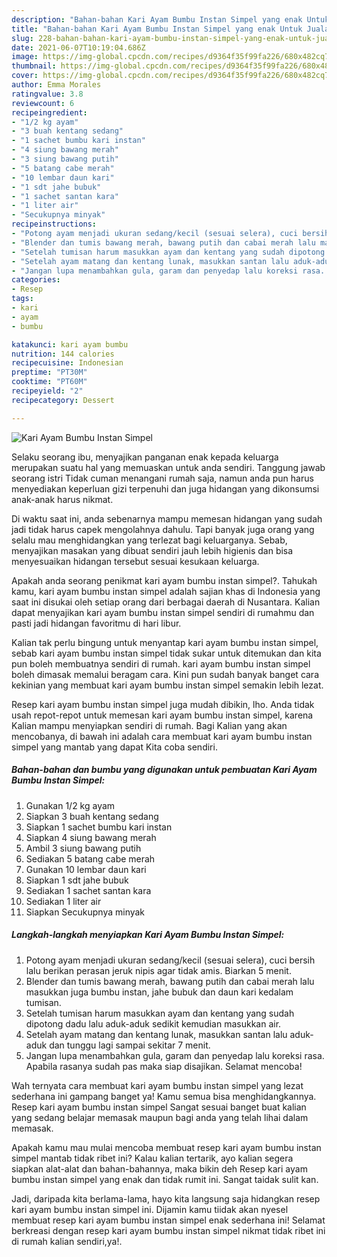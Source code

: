 ```yaml
---
description: "Bahan-bahan Kari Ayam Bumbu Instan Simpel yang enak Untuk Jualan"
title: "Bahan-bahan Kari Ayam Bumbu Instan Simpel yang enak Untuk Jualan"
slug: 228-bahan-bahan-kari-ayam-bumbu-instan-simpel-yang-enak-untuk-jualan
date: 2021-06-07T10:19:04.686Z
image: https://img-global.cpcdn.com/recipes/d9364f35f99fa226/680x482cq70/kari-ayam-bumbu-instan-simpel-foto-resep-utama.jpg
thumbnail: https://img-global.cpcdn.com/recipes/d9364f35f99fa226/680x482cq70/kari-ayam-bumbu-instan-simpel-foto-resep-utama.jpg
cover: https://img-global.cpcdn.com/recipes/d9364f35f99fa226/680x482cq70/kari-ayam-bumbu-instan-simpel-foto-resep-utama.jpg
author: Emma Morales
ratingvalue: 3.8
reviewcount: 6
recipeingredient:
- "1/2 kg ayam"
- "3 buah kentang sedang"
- "1 sachet bumbu kari instan"
- "4 siung bawang merah"
- "3 siung bawang putih"
- "5 batang cabe merah"
- "10 lembar daun kari"
- "1 sdt jahe bubuk"
- "1 sachet santan kara"
- "1 liter air"
- "Secukupnya minyak"
recipeinstructions:
- "Potong ayam menjadi ukuran sedang/kecil (sesuai selera), cuci bersih lalu berikan perasan jeruk nipis agar tidak amis. Biarkan 5 menit."
- "Blender dan tumis bawang merah, bawang putih dan cabai merah lalu masukkan juga bumbu instan, jahe bubuk dan daun kari kedalam tumisan."
- "Setelah tumisan harum masukkan ayam dan kentang yang sudah dipotong dadu lalu aduk-aduk sedikit kemudian masukkan air."
- "Setelah ayam matang dan kentang lunak, masukkan santan lalu aduk-aduk dan tunggu lagi sampai sekitar 7 menit."
- "Jangan lupa menambahkan gula, garam dan penyedap lalu koreksi rasa. Apabila rasanya sudah pas maka siap disajikan. Selamat mencoba!"
categories:
- Resep
tags:
- kari
- ayam
- bumbu

katakunci: kari ayam bumbu 
nutrition: 144 calories
recipecuisine: Indonesian
preptime: "PT30M"
cooktime: "PT60M"
recipeyield: "2"
recipecategory: Dessert

---
```



![Kari Ayam Bumbu Instan Simpel](https://img-global.cpcdn.com/recipes/d9364f35f99fa226/680x482cq70/kari-ayam-bumbu-instan-simpel-foto-resep-utama.jpg)

Selaku seorang ibu, menyajikan panganan enak kepada keluarga merupakan suatu hal yang memuaskan untuk anda sendiri. Tanggung jawab seorang istri Tidak cuman menangani rumah saja, namun anda pun harus menyediakan keperluan gizi terpenuhi dan juga hidangan yang dikonsumsi anak-anak harus nikmat.

Di waktu  saat ini, anda sebenarnya mampu memesan hidangan yang sudah jadi tidak harus capek mengolahnya dahulu. Tapi banyak juga orang yang selalu mau menghidangkan yang terlezat bagi keluarganya. Sebab, menyajikan masakan yang dibuat sendiri jauh lebih higienis dan bisa menyesuaikan hidangan tersebut sesuai kesukaan keluarga. 



Apakah anda seorang penikmat kari ayam bumbu instan simpel?. Tahukah kamu, kari ayam bumbu instan simpel adalah sajian khas di Indonesia yang saat ini disukai oleh setiap orang dari berbagai daerah di Nusantara. Kalian dapat menyajikan kari ayam bumbu instan simpel sendiri di rumahmu dan pasti jadi hidangan favoritmu di hari libur.

Kalian tak perlu bingung untuk menyantap kari ayam bumbu instan simpel, sebab kari ayam bumbu instan simpel tidak sukar untuk ditemukan dan kita pun boleh membuatnya sendiri di rumah. kari ayam bumbu instan simpel boleh dimasak memalui beragam cara. Kini pun sudah banyak banget cara kekinian yang membuat kari ayam bumbu instan simpel semakin lebih lezat.

Resep kari ayam bumbu instan simpel juga mudah dibikin, lho. Anda tidak usah repot-repot untuk memesan kari ayam bumbu instan simpel, karena Kalian mampu menyiapkan sendiri di rumah. Bagi Kalian yang akan mencobanya, di bawah ini adalah cara membuat kari ayam bumbu instan simpel yang mantab yang dapat Kita coba sendiri.

<!--inarticleads1-->

##### Bahan-bahan dan bumbu yang digunakan untuk pembuatan Kari Ayam Bumbu Instan Simpel:

1. Gunakan 1/2 kg ayam
1. Siapkan 3 buah kentang sedang
1. Siapkan 1 sachet bumbu kari instan
1. Siapkan 4 siung bawang merah
1. Ambil 3 siung bawang putih
1. Sediakan 5 batang cabe merah
1. Gunakan 10 lembar daun kari
1. Siapkan 1 sdt jahe bubuk
1. Sediakan 1 sachet santan kara
1. Sediakan 1 liter air
1. Siapkan Secukupnya minyak




<!--inarticleads2-->

##### Langkah-langkah menyiapkan Kari Ayam Bumbu Instan Simpel:

1. Potong ayam menjadi ukuran sedang/kecil (sesuai selera), cuci bersih lalu berikan perasan jeruk nipis agar tidak amis. Biarkan 5 menit.
1. Blender dan tumis bawang merah, bawang putih dan cabai merah lalu masukkan juga bumbu instan, jahe bubuk dan daun kari kedalam tumisan.
1. Setelah tumisan harum masukkan ayam dan kentang yang sudah dipotong dadu lalu aduk-aduk sedikit kemudian masukkan air.
1. Setelah ayam matang dan kentang lunak, masukkan santan lalu aduk-aduk dan tunggu lagi sampai sekitar 7 menit.
1. Jangan lupa menambahkan gula, garam dan penyedap lalu koreksi rasa. Apabila rasanya sudah pas maka siap disajikan. Selamat mencoba!




Wah ternyata cara membuat kari ayam bumbu instan simpel yang lezat sederhana ini gampang banget ya! Kamu semua bisa menghidangkannya. Resep kari ayam bumbu instan simpel Sangat sesuai banget buat kalian yang sedang belajar memasak maupun bagi anda yang telah lihai dalam memasak.

Apakah kamu mau mulai mencoba membuat resep kari ayam bumbu instan simpel mantab tidak ribet ini? Kalau kalian tertarik, ayo kalian segera siapkan alat-alat dan bahan-bahannya, maka bikin deh Resep kari ayam bumbu instan simpel yang enak dan tidak rumit ini. Sangat taidak sulit kan. 

Jadi, daripada kita berlama-lama, hayo kita langsung saja hidangkan resep kari ayam bumbu instan simpel ini. Dijamin kamu tiidak akan nyesel membuat resep kari ayam bumbu instan simpel enak sederhana ini! Selamat berkreasi dengan resep kari ayam bumbu instan simpel nikmat tidak ribet ini di rumah kalian sendiri,ya!.

